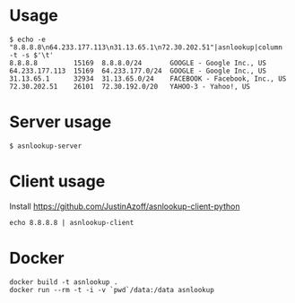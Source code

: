 # Usage

    $ echo -e "8.8.8.8\n64.233.177.113\n31.13.65.1\n72.30.202.51"|asnlookup|column  -t -s $'\t'
    8.8.8.8         15169  8.8.8.0/24       GOOGLE - Google Inc., US
    64.233.177.113  15169  64.233.177.0/24  GOOGLE - Google Inc., US
    31.13.65.1      32934  31.13.65.0/24    FACEBOOK - Facebook, Inc., US
    72.30.202.51    26101  72.30.192.0/20   YAHOO-3 - Yahoo!, US

# Server usage

    $ asnlookup-server

# Client usage

Install https://github.com/JustinAzoff/asnlookup-client-python

    echo 8.8.8.8 | asnlookup-client

# Docker

    docker build -t asnlookup .
    docker run --rm -t -i -v `pwd`/data:/data asnlookup
